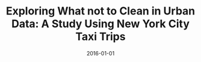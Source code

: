 ---
title: 'Exploring What not to Clean in Urban Data: A Study Using New York City Taxi Trips'
collection: publications
permalink: /publication/2016-study-urban-data
excerpt: ''
date: 2016-01-01
venue: 'IEEE Data Engineering Bulletin, 39(2), pp. 63-77'
paperurl: ''
authors: 'J. Freire, A. Bessa, F. Chirigati, H. T. Vo, and K. Zhao'
paper: 'http://sites.computer.org/debull/A16june/p63.pdf'
---